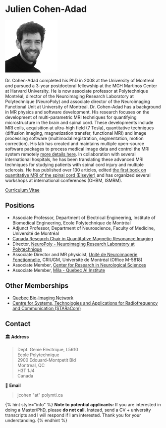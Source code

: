 # Julien Cohen-Adad

![](../../.gitbook/assets/cohenadad_pic_square2_small.png)

Dr. Cohen-Adad completed his PhD in 2008 at the University of Montreal and pursued a 3-year postdoctoral fellowship at the MGH Martinos Center at Harvard University. He is now associate professor at Polytechnique Montréal, director of the Neuroimaging Research Laboratory at Polytechnique \(NeuroPoly\) and associate director of the Neuroimaging Functional Unit at University of Montreal. Dr. Cohen-Adad has a background in MR physics and software development. His research focuses on the development of multi-parametric MRI techniques for quantifying microstructure in the brain and spinal cord. These developments include MRI coils, acquisition at ultra-high field \(7 Tesla\), quantitative techniques \(diffusion imaging, magnetization transfer, functional MRI\) and image processing software \(multimodal registration, segmentation, motion correction\). His lab has created and maintains multiple open-source software packages to process medical image data and control the MRI system remotely [more details here](https://github.com/sponsors/neuropoly). In collaboration with several international hospitals, he has been translating these advanced MRI techniques for studying patients with spinal cord injury and multiple sclerosis. He has published over 130 articles, edited [the first book on quantitative MRI of the spinal cord \(Elsevier\)](http://www.sciencedirect.com/science/book/9780123969736) and has organized several workshops at international conferences \(OHBM, ISMRM\).

[Curriculum Vitae](https://www.dropbox.com/s/pwokjjnrexg0zl6/cohenadad_cv__20190424.pdf?dl=0)

## Positions

* Associate Professor, Department of Electrical Engineering, Institute of Biomedical Engineering, Ecole Polytechnique de Montréal
* Adjunct Professor, Department of Neuroscience, Faculty of Medicine, Université de Montréal
* [Canada Research Chair in Quantitative Magnetic Resonance Imaging](http://www.chairs-chaires.gc.ca/chairholders-titulaires/profile-eng.aspx?profileId=3521)
* Director, [NeuroPoly - Neuroimaging Research Laboratory at Polytechnique](http://www.neuro.polymtl.ca)
* Associate Director and MR physicist, [Unité de Neuroimagerie Fonctionnelle](https://unf-montreal.ca/), CRIUGM, Université de Montréal \(Office M-5818\)
* Associate Member, [Center for Research in Neurological Sciences](https://www.grsnc.org/home)
* Associate Member, [Mila - Quebec AI Institute](http://mila.quebec/en/mila/)

## Other Memberships

* [Quebec Bio-Imaging Network](http://www.rbiq-qbin.qc.ca/)
* [Centre for Systems, Technologies and Applications for Radiofrequency and Communication \(STARaCom\)](http://www.staracom.mcgill.ca/)

## Contact

#### 🏛  Address

> Dept. Genie Electrique, L5610  
> Ecole Polytechnique  
> 2900 Edouard-Montpetit Bld  
> Montreal, QC  
> H3T 1J4  
> Canada

📩  **Email**

> jcohen "at" polymtl.ca

{% hint style="info" %}
**Note to potential applicants:** If you are interested in doing a Master/PhD, please **do not call**. Instead, send a CV + university transcripts and I will respond if I am interested. Thank you for your understanding.
{% endhint %}

